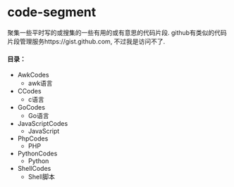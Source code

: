 # code-segment
聚集一些平时写的或搜集的一些有用的或有意思的代码片段.
github有类似的代码片段管理服务https://gist.github.com,
不过我是访问不了.

#### 目录：
- AwkCodes
  - awk语言
- CCodes
  - c语言
- GoCodes
  - Go语言
- JavaScriptCodes
  - JavaScript
- PhpCodes
  - PHP
- PythonCodes
  - Python
- ShellCodes
  - Shell脚本 

